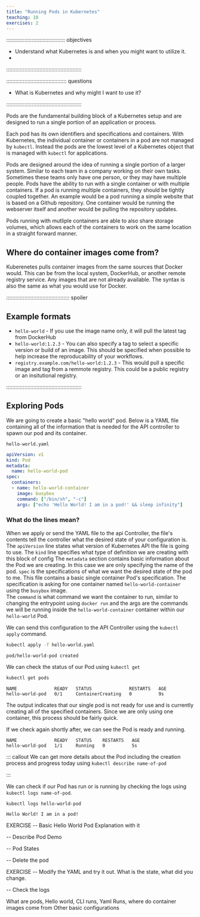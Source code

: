 ```yaml
---
title: "Running Pods in Kubernetes"
teaching: 10
exercises: 2
---
```



::::::::::::::::::::::::::::::::::::::: objectives

- Understand what Kubernetes is and when you might want to utilize it.
- 

::::::::::::::::::::::::::::::::::::::::::::::::::

:::::::::::::::::::::::::::::::::::::::: questions

- What is Kubernetes and why might I want to use it?

::::::::::::::::::::::::::::::::::::::::::::::::::

Pods are the fundamental building block of a Kubernetes setup and are designed to run a single portion of an application or process. 

Each pod has its own identifiers and specifications and containers. With Kubernetes, the individual container or containers in a pod are not managed by `kubectl`. Instead the pods are the lowest level of a Kubernetes object that is managed with `kubectl` for applications. 

Pods are designed around the idea of running a single portion of a larger system. Similar to each team in a company working on their own tasks. Sometimes these teams only have one person, or they may have multiple people. Pods have the ability to run with a single container or with multiple containers. If a pod is running multiple containers, they should be tightly coupled together. An example would be a pod running a simple website that is based on a Github repository. One container would be running the webserver itself and another would be pulling the repository updates. 

Pods running with mutliple containers are able to also share storage volumes, which allows each of the containers to work on the same location in a straight forward manner. 

## Where do container images come from?

Kuberenetes pulls container images from the same sources that Docker would. This can be from the local system, DockerHub, or another remote registry service. Any images that are not already available. The syntax is also the same as what you would use for Docker. 

:::::::::::::::::::::::::::::::::::::::::: spoiler

## Example formats

- `hello-world` - If you use the image name only, it will pull the latest tag from DockerHub
- `hello-world:1.2.3` - You can also specify a tag to select a specific version or build of an image. This should be specified when possible to help increase the reproducability of your workflows.
- `registry.example.com/hello-world:1.2.3` - This would pull a specific image and tag from a remmote registry. This could be a public registry or an insitutional registry.

::::::::::::::::::::::::::::::::::::::::::::::::::

## Exploring Pods

We are going to create a basic "hello world" pod. Below is a YAML file containing all of the information that is needed for the API controller to spawn our pod and its container. 

`hello-world.yaml`
```yaml
apiVersion: v1
kind: Pod
metadata:
  name: hello-world-pod
spec:
  containers:
  - name: hello-world-container
    image: busybox
    command: ["/bin/sh", "-c"]
    args: ["echo 'Hello World! I am in a pod!' && sleep infinity"]
```

### What do the lines mean?

When we apply or send the YAML file to the api Controller, the file's contents tell the controller what the desired state of your configuration is. 
The `apiVersion` line states what version of Kubernetes API the file is going to use. 
The `kind` line specifies what type of definition we are creating with this block of config
The `metadata` section contains basic information about the Pod we are creating. In this case we are only specifying the name of the pod. 
`spec` is the specifications of what we want the desired state of the pod to me. This file contains a basic single container Pod's specification.
The specification is asking for one container named `hello-world-container` using the `busybox` image.  
The `command` is what command we want the container to run, similar to changing the entrypoint using `docker run` and the args are the commands we will be running inside the `hello-world-container` container within our `hello-world` Pod.

We can send this configuration to the API Controller using the `kubectl apply` command. 
```bash
kubectl apply -f hello-world.yaml
```
```output
pod/hello-world-pod created
```

We can check the status of our Pod using `kubectl get`
```bash
kubectl get pods
```
```output
NAME              READY   STATUS              RESTARTS   AGE
hello-world-pod   0/1     ContainerCreating   0          9s
```
The output indicates that our single pod is not ready for use and is currently creating all of the specified containers. Since we are only using one container, this process should be fairly quick. 

If we check again shortly after, we can see the Pod is ready and running. 
```output
NAME              READY   STATUS    RESTARTS   AGE
hello-world-pod   1/1     Running   0          5s
```

::: callout
We can get more details about the Pod including the creation process and progress today using `kubectl describe name-of-pod`


:::

We can check if our Pod has run or is running by checking the logs using `kubectl logs name-of-pod`.
```bash
kubectl logs hello-world-pod
```
```output
Hello World! I am in a pod!
```

EXERCISE -- Basic Hello World Pod
Explanation with it

-- Describe Pod Demo

-- Pod States

-- Delete the pod

EXERCISE -- Modify the YAML and try it out. What is the state, what did you change. 

-- Check the logs



What are pods, Hello world, CLI runs, Yaml Runs, where do container images come from
Other basic configurations

